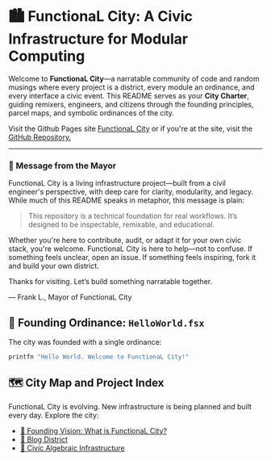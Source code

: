 # 🏙️ FunctionaL City: A Civic Infrastructure for Modular Computing

Welcome to **FunctionaL City**—a narratable community of code and random musings where every project is a district, every module an ordinance, and every interface a civic event. This README serves as your **City Charter**, guiding remixers, engineers, and citizens through the founding principles, parcel maps, and symbolic ordinances of the city. 

Visit the Github Pages site [FunctionaL City](https://flideros.github.io/FunctionaL-City/) or if you're at the site, visit the [GitHub Repository.](https://github.com/flideros/FunctionaL-City/)
 

---

### 📣 Message from the Mayor

FunctionaL City is a living infrastructure project—built from a civil engineer's perspective, with deep care for clarity, modularity, and legacy. While much of this README speaks in metaphor, this message is plain:

>This repository is a technical foundation for real workflows. It’s designed to be inspectable, remixable, and educational. 

Whether you're here to contribute, audit, or adapt it for your own civic stack, you're welcome. FunctionaL City is here to help—not to confuse. If something feels unclear, open an issue. If something feels inspiring, fork it and build your own district.

Thanks for visiting. Let’s build something narratable together.

— Frank L., Mayor of FunctionaL City


## 📜 Founding Ordinance: `HelloWorld.fsx`

The city was founded with a single ordinance:

```fsharp
printfn "Hello World. Welcome to FunctionaL City!"
```


## 🗺️ City Map and Project Index

FunctionaL City is evolving. New infrastructure is being planned and built every day. Explore the city:

- [📜 Founding Vision: What is FunctionaL City?](BlogDistrict/CityHall/250919_FoundingVision.md)
- [🧾 Blog District](BlogDistrict/README.md)
- [🧮 Civic Algebraic Infrastructure](CivicAlgebraicInfrastructure/README.md)



